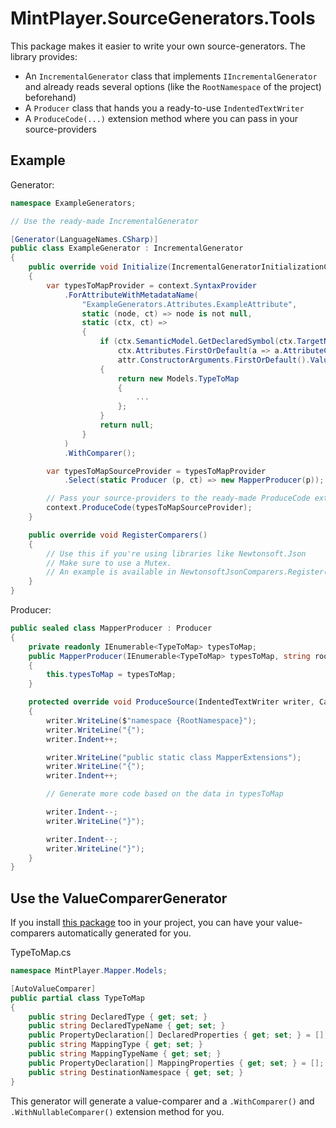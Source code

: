 # MintPlayer.SourceGenerators.Tools
This package makes it easier to write your own source-generators. The library provides:
- An `IncrementalGenerator` class that implements `IIncrementalGenerator` and already reads several options (like the `RootNamespace` of the project) beforehand)
- A `Producer` class that hands you a ready-to-use `IndentedTextWriter`
- A `ProduceCode(...)` extension method where you can pass in your source-providers

## Example
Generator:

```csharp
namespace ExampleGenerators;

// Use the ready-made IncrementalGenerator

[Generator(LanguageNames.CSharp)]
public class ExampleGenerator : IncrementalGenerator
{
    public override void Initialize(IncrementalGeneratorInitializationContext context, IncrementalValueProvider<Settings> settingsProvider)
    {
        var typesToMapProvider = context.SyntaxProvider
            .ForAttributeWithMetadataName(
                "ExampleGenerators.Attributes.ExampleAttribute",
                static (node, ct) => node is not null,
                static (ctx, ct) =>
                {
                    if (ctx.SemanticModel.GetDeclaredSymbol(ctx.TargetNode, ct) is INamedTypeSymbol typeSymbol &&
                        ctx.Attributes.FirstOrDefault(a => a.AttributeClass?.ToDisplayString() == "ExampleGenerators.Attributes.ExampleAttribute") is { } attr &&
                        attr.ConstructorArguments.FirstOrDefault().Value is INamedTypeSymbol mapType)
                    {
                        return new Models.TypeToMap
                        {
                            ...
                        };
                    }
                    return null;
                }
            )
            .WithComparer();

        var typesToMapSourceProvider = typesToMapProvider
            .Select(static Producer (p, ct) => new MapperProducer(p));

        // Pass your source-providers to the ready-made ProduceCode extension method 
        context.ProduceCode(typesToMapSourceProvider);
    }

    public override void RegisterComparers()
    {
        // Use this if you're using libraries like Newtonsoft.Json
        // Make sure to use a Mutex.
        // An example is available in NewtonsoftJsonComparers.Register()
    }
}
```

Producer:

```csharp
public sealed class MapperProducer : Producer
{
    private readonly IEnumerable<TypeToMap> typesToMap;
    public MapperProducer(IEnumerable<TypeToMap> typesToMap, string rootNamespace) : base(rootNamespace, "Mappers.g.cs")
    {
        this.typesToMap = typesToMap;
    }

    protected override void ProduceSource(IndentedTextWriter writer, CancellationToken cancellationToken)
    {
        writer.WriteLine($"namespace {RootNamespace}");
        writer.WriteLine("{");
        writer.Indent++;

        writer.WriteLine("public static class MapperExtensions");
        writer.WriteLine("{");
        writer.Indent++;

        // Generate more code based on the data in typesToMap

        writer.Indent--;
        writer.WriteLine("}");

        writer.Indent--;
        writer.WriteLine("}");
    }
}
```

## Use the ValueComparerGenerator
If you install [this package](https://www.nuget.org/packages/MintPlayer.ValueComparerGenerator) too in your project, you can have your value-comparers automatically generated for you.

TypeToMap.cs

```csharp
namespace MintPlayer.Mapper.Models;

[AutoValueComparer]
public partial class TypeToMap
{
    public string DeclaredType { get; set; }
    public string DeclaredTypeName { get; set; }
    public PropertyDeclaration[] DeclaredProperties { get; set; } = [];
    public string MappingType { get; set; }
    public string MappingTypeName { get; set; }
    public PropertyDeclaration[] MappingProperties { get; set; } = [];
    public string DestinationNamespace { get; set; }
}
```

This generator will generate a value-comparer and a `.WithComparer()` and `.WithNullableComparer()` extension method for you.